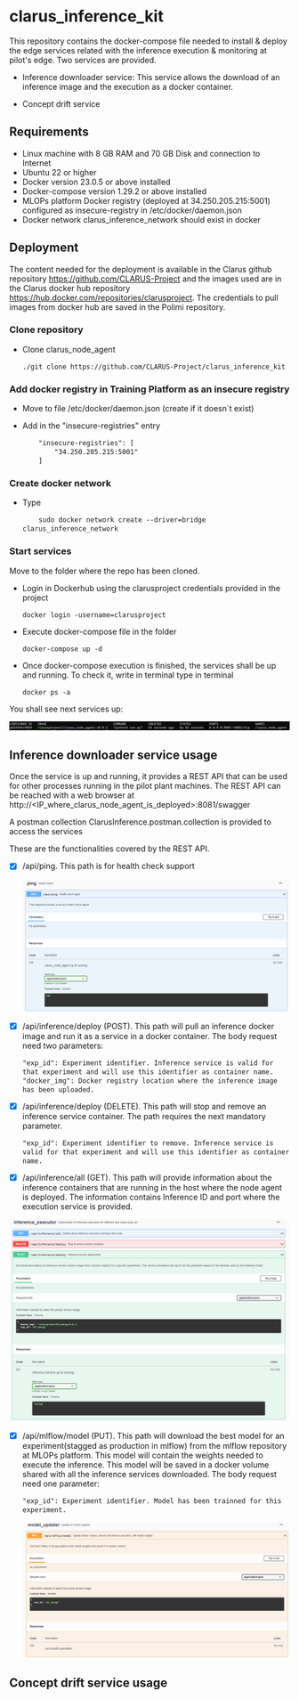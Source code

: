 # clarus_inference_kit

This repository contains the docker-compose file needed to install & deploy the edge services related with the inference execution & monitoring at pilot's edge. Two services are provided.
 
 - Inference downloader service: This service allows the download of an inference image and the execution as a docker container.


 - Concept drift service


## Requirements
- Linux machine with  8 GB RAM and 70 GB Disk and connection to Internet 
- Ubuntu 22 or higher
- Docker version 23.0.5 or above installed
- Docker-compose version 1.29.2 or above installed
- MLOPs platform Docker registry (deployed at 34.250.205.215:5001) configured as insecure-registry in /etc/docker/daemon.json
- Docker network clarus_inference_network should exist in docker

## Deployment 
The content needed for the deployment is available in the Clarus github repository https://github.com/CLARUS-Project and the images used are in the Clarus docker hub repository https://hub.docker.com/repositories/clarusproject.
The credentials to pull images from docker hub  are saved in the Polimi repository.

### Clone repository
- Clone clarus_node_agent
    ```
    ./git clone https://github.com/CLARUS-Project/clarus_inference_kit
    ``` 

### Add docker registry in Training Platform as an insecure registry
- Move to file /etc/docker/daemon.json (create if it doesn´t exist)
- Add in the "insecure-registries" entry
  
  ```
      "insecure-registries": [
          "34.250.205.215:5001"
      ]
    ```

### Create docker network

- Type
  
  ```
      sudo docker network create --driver=bridge clarus_inference_network
    ```

### Start services
Move to the folder where the repo has been cloned.
- Login in Dockerhub using the clarusproject credentials provided in the project
    ```
    docker login -username=clarusproject
    ```


- Execute docker-compose file in the folder
    ```
    docker-compose up -d
    ```

- Once docker-compose execution is finished, the services shall be up and running. To check it, write in terminal type in terminal
    ```
    docker ps -a
    ```
You shall see next services up:

![clarus_node_agent_service](images/agent_node_deploy.png)


## Inference downloader service usage

Once the service is up and running, it provides a REST API that can be used for other processes running in the pilot plant machines. The REST API can be reached with a web browser at http://<IP_where_clarus_node_agent_is_deployed>:8081/swagger

A postman collection ClarusInference.postman.collection is provided to access the services

These are the functionalities covered by the REST API.


- [x] /api/ping. This path is for health check support
       
  ![clarus_node_agent_ping](images/rest_ping.png)



 
- [x] /api/inference/deploy (POST).
   This path will pull an inference docker image and  run it as a service in a docker container. The body request need two parameters:
    ```
    "exp_id": Experiment identifier. Inference service is valid for that experiment and will use this identifier as container name.
    "docker_img": Docker registry location where the inference image has been uploaded.
    ```
    

- [x] /api/inference/deploy (DELETE).
This path will stop and remove an inference service container. The path requires the next mandatory parameter.
    ```
    "exp_id": Experiment identifier to remove. Inference service is valid for that experiment and will use this identifier as container name.
    
    ```

- [x] /api/inference/all (GET).
This path will provide information about the inference containers that are running in the host where the node agent is deployed. The information contains Inference ID and port where the execution service is provided.

 ![clarus_node_agent_inference](images/rest_inference.png)



- [x] /api/mlflow/model (PUT).
This path will download the best model for an experiment(stagged as production in mlflow) from the mlflow repository at MLOPs platform. This model will contain the weights needed to execute the inference. This model will be saved in a docker volume shared with all the inference services downloaded. The body request need one parameter:
    ```
    "exp_id": Experiment identifier. Model has been trainned for this experiment.    
    ```

  ![clarus_node_agent_model](images/rest_model.png)



## Concept drift service usage
